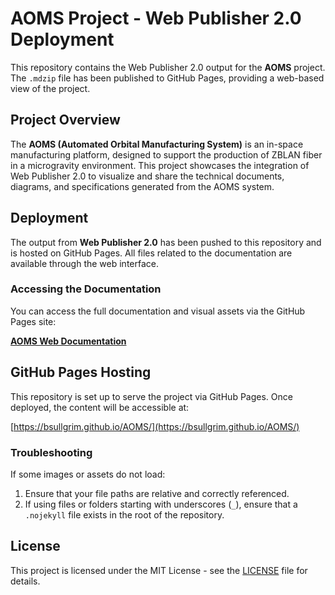 # AOMS Project - Web Publisher 2.0 Deployment

This repository contains the Web Publisher 2.0 output for the **AOMS** project. The `.mdzip` file has been published to GitHub Pages, providing a web-based view of the project. 

## Project Overview
The **AOMS (Automated Orbital Manufacturing System)** is an in-space manufacturing platform, designed to support the production of ZBLAN fiber in a microgravity environment. This project showcases the integration of Web Publisher 2.0 to visualize and share the technical documents, diagrams, and specifications generated from the AOMS system.

## Deployment
The output from **Web Publisher 2.0** has been pushed to this repository and is hosted on GitHub Pages. All files related to the documentation are available through the web interface.

### Accessing the Documentation
You can access the full documentation and visual assets via the GitHub Pages site:

[**AOMS Web Documentation**](https://bsullgrim.github.io/AOMS/)

## GitHub Pages Hosting

This repository is set up to serve the project via GitHub Pages. Once deployed, the content will be accessible at:

[https://bsullgrim.github.io/AOMS/](https://bsullgrim.github.io/AOMS/)

### Troubleshooting
If some images or assets do not load:
1. Ensure that your file paths are relative and correctly referenced.
2. If using files or folders starting with underscores (`_`), ensure that a `.nojekyll` file exists in the root of the repository.

## License
This project is licensed under the MIT License - see the [LICENSE](LICENSE) file for details.
